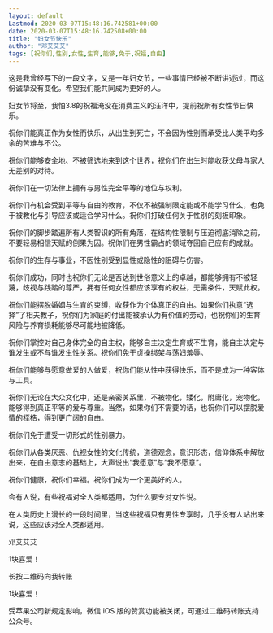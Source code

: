 ```yaml
---
layout: default
Lastmod: 2020-03-07T15:48:16.742581+00:00
date: 2020-03-07T15:48:16.742508+00:00
title: "妇女节快乐"
author: "邓艾艾艾"
tags: [祝你们,性别,女性,生育,能够,免于,祝福,自由]
---
```


  

  

  

  

  

这是我曾经写下的一段文字，又是一年妇女节，一些事情已经被不断讲述过，而这份诚挚没有变化。希望我们能共同成为更好的人。

  

  

妇女节将至，我怕3.8的祝福淹没在消费主义的汪洋中，提前祝所有女性节日快乐。  

  
祝你们能真正作为女性而快乐，从出生到死亡，不会因为性别而承受比人类平均多余的苦难与不公。

祝你们能够安全地、不被筛选地来到这个世界，祝你们在出生时能收获父母与家人无差别的对待。

祝你们在一切法律上拥有与男性完全平等的地位与权利。

祝你们有机会受到平等与自由的教育，不仅不被强制限定能或不能学习什么，也免于被教化与引导应该或适合学习什么。祝你们打破任何关于性别的刻板印象。

祝你们的脚步踏遍所有人类智识的所有角落，在结构性限制与压迫彻底消除之前，不要轻易相信天赋的倒果为因。祝你们在男性霸占的领域夺回自己应有的成就。

祝你们的生存与事业，不因性别受到显性或隐性的阻碍与伤害。

祝你们成功，同时也祝你们无论是否达到世俗意义上的卓越，都能够拥有不被轻蔑，歧视与践踏的尊严，拥有任何女性都应该享有的权益，无需条件，天赋此权。

祝你们能摆脱婚姻与生育的束缚，收获作为个体真正的自由。如果你们执意“选择”了相夫教子，祝你们为家庭的付出能被承认为有价值的劳动，也祝你们的生育风险与养育损耗能够尽可能地被降低。

祝你们掌控对自己身体完全的自主权，能够自主决定生育或不生育，能自主决定与谁发生或不与谁发生性关系。祝你们免于贞操绑架与荡妇羞辱。

祝你们能够与愿意做爱的人做爱，祝你们能从性中获得快乐，而不是成为一种客体与工具。

祝你们无论在大众文化中，还是亲密关系里，不被物化，矮化，附庸化，宠物化，能够得到真正平等的爱与尊重。当然，如果你们不需要的话，也祝你们可以摆脱爱情的桎梏，得到更广阔的自由。

祝你们免于遭受一切形式的性别暴力。

祝你们从各类厌恶、仇视女性的文化传统，道德观念，意识形态，信仰体系中解放出来，在自由意志的基础上，大声说出“我愿意”与“我不愿意”。

祝你们健康，祝你们幸福。祝你们成为一个更美好的人。

会有人说，有些祝福对全人类都适用，为什么要专对女性说。

在人类历史上漫长的一段时间里，当这些祝福只有男性专享时，几乎没有人站出来说，这些应该对全人类都适用。

邓艾艾艾

1块喜爱！

长按二维码向我转账

1块喜爱！

受苹果公司新规定影响，微信 iOS 版的赞赏功能被关闭，可通过二维码转账支持公众号。

